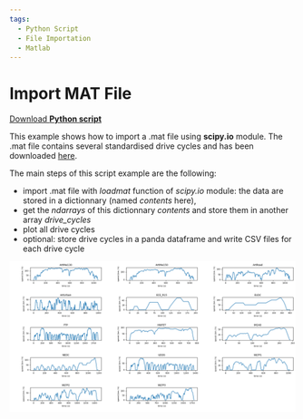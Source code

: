```yaml
---
tags:
  - Python Script
  - File Importation
  - Matlab
---
```


# Import MAT File

[Download **Python script**](import_mat_file.py)

This example shows how to import a .mat file using **scipy.io** module. The .mat file contains several standardised drive cycles and has been downloaded [here](https://imee.pl/pub/drive-cycles).

The main steps of this script example are the following:

* import .mat file with *loadmat* function of *scipy.io* module: the data are stored in a dictionnary (named *contents* here),
* get the *ndarrays* of this dictionnary *contents* and store them in another array *drive_cycles*
* plot all drive cycles
* optional: store drive cycles in a panda dataframe and write CSV files for each drive cycle

![drive cycles](DriveCycles/all_drive_cycles.png)